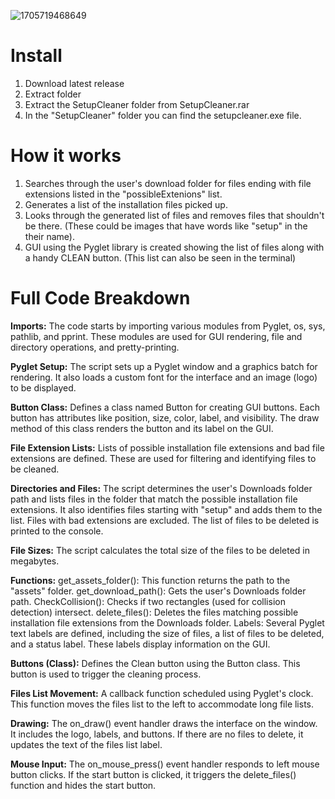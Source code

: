 ![1705719468649](https://github.com/urboirad/SetupCleaner/assets/97897450/ac675b58-00e2-42d0-818e-f7187d30d0bd)

# Install
1. Download latest release
2. Extract folder
3. Extract the SetupCleaner folder from SetupCleaner.rar
4. In the "SetupCleaner" folder you can find the setupcleaner.exe file.

# How it works
1. Searches through the user's download folder for files ending with file extensions listed in the "possibleExtenions" list.
2. Generates a list of the installation files picked up.
3. Looks through the generated list of files and removes files that shouldn't be there. (These could be images that have words like "setup" in the their name).
4. GUI using the Pyglet library is created showing the list of files along with a handy CLEAN button. (This list can also be seen in the terminal)


# Full Code Breakdown
**Imports:**
The code starts by importing various modules from Pyglet, os, sys, pathlib, and pprint. These modules are used for GUI rendering, file and directory operations, and pretty-printing.

**Pyglet Setup:**
The script sets up a Pyglet window and a graphics batch for rendering. It also loads a custom font for the interface and an image (logo) to be displayed.

**Button Class:**
Defines a class named Button for creating GUI buttons. Each button has attributes like position, size, color, label, and visibility. The draw method of this class renders the button and its label on the GUI.

**File Extension Lists:**
Lists of possible installation file extensions and bad file extensions are defined. These are used for filtering and identifying files to be cleaned.

**Directories and Files:**
The script determines the user's Downloads folder path and lists files in the folder that match the possible installation file extensions. It also identifies files starting with "setup" and adds them to the list. Files with bad extensions are excluded. The list of files to be deleted is printed to the console.

**File Sizes:**
The script calculates the total size of the files to be deleted in megabytes.

**Functions:**
get_assets_folder(): This function returns the path to the "assets" folder.
get_download_path(): Gets the user's Downloads folder path.
CheckCollision(): Checks if two rectangles (used for collision detection) intersect.
delete_files(): Deletes the files matching possible installation file extensions from the Downloads folder.
Labels: Several Pyglet text labels are defined, including the size of files, a list of files to be deleted, and a status label. These labels display information on the GUI.

**Buttons (Class):**
Defines the Clean button using the Button class. This button is used to trigger the cleaning process.

**Files List Movement:** 
A callback function scheduled using Pyglet's clock. This function moves the files list to the left to accommodate long file lists.

**Drawing:**
The on_draw() event handler draws the interface on the window. It includes the logo, labels, and buttons. If there are no files to delete, it updates the text of the files list label.

**Mouse Input:**
The on_mouse_press() event handler responds to left mouse button clicks. If the start button is clicked, it triggers the delete_files() function and hides the start button.
